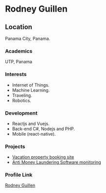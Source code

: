 # Rodney Guillen

## Location

Panama City, Panama.

### Academics

UTP, Panama

### Interests

- Internet of Things.
- Machine Learning.
- Traveling.
- Robotics.

### Development

- Reactjs and Vuejs.
- Back-end C#, Nodejs and PHP.
- Mobile (react-native).

### Projects

- [Vacation property booking site](https://acomodorentals.com/)
- [Anti Money Laundering Software monitoring](https://ccpbc-panama.com)

### Profile Link

[Rodney Guillen](https://github.com/infrony)